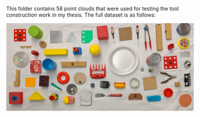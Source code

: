 This folder contains 58 point clouds that were used for testing the tool construction work in my thesis. The full dataset is as follows:

![Image of full dataset](Full_dataset.jpg)
